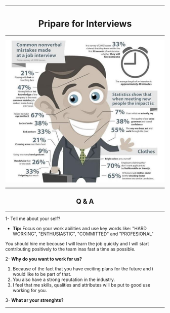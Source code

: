***
<div align="center">
    <h1>Pripare for Interviews</h1>
</div>

***
<div align="center">
    <img src="images/interview.JPG" width="800" />
</div>

***
<div align="center">
    <h2>Q & A</h2>
</div>

***
1- Tell me about your self?

 * __Tip:__ Focus on your work abilities and use key words like:
  "HARD WORKING", "ENTHUSIASTIC", "COMMITTED" and "PROFESIONAL"

You should hire me becouse I will learn the job quickly and I will start contributing positively to the team inas fast a time as possible.

2- __Why do you want to work for us?__

1. Because of the fact that you have exciting plans for the future and i would like to be part of that.
2. You also have a strong reputation in the industry.
3. I feel that me skills, qualities and attributes will be put to good use working for you.

3- __What ar your strenghts?__
***